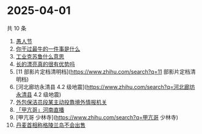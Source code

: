 # 2025-04-01

共 10 条

<!-- BEGIN -->
<!-- 最后更新时间 Tue Apr 01 2025 13:09:02 GMT+0800 (China Standard Time) -->

1. [愚人节](https://www.zhihu.com/search?q=愚人节)
1. [你干过最牛的一件事是什么](https://www.zhihu.com/search?q=你干过最牛的一件事是什么)
1. [工业克苏鲁什么意思](https://www.zhihu.com/search?q=工业克苏鲁什么意思)
1. [长的漂亮真的很有优势吗](https://www.zhihu.com/search?q=长的漂亮真的很有优势吗)
1. [11 部影片定档清明档](https://www.zhihu.com/search?q=11 部影片定档清明档)
1. [河北廊坊永清县 4.2 级地震](https://www.zhihu.com/search?q=河北廊坊永清县 4.2
   级地震)
1. [外包保洁员段某主动投靠境外情报机关](https://www.zhihu.com/search?q=外包保洁员段某主动投靠境外情报机关)
1. [「甲亢哥」河南直播](https://www.zhihu.com/search?q=「甲亢哥」河南直播)
1. [甲亢哥 少林寺](https://www.zhihu.com/search?q=甲亢哥 少林寺)
1. [丹麦首相称格陵兰岛不会出售](https://www.zhihu.com/search?q=丹麦首相称格陵兰岛不会出售)

<!-- END -->
